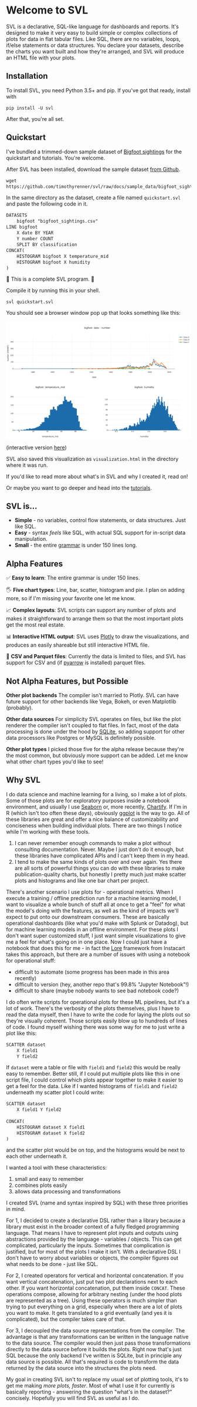 # Welcome to SVL

SVL is a declarative, SQL-like language for dashboards and reports.
It's designed to make it very easy to build simple or complex collections of plots for data in flat tabular files.
Like SQL, there are no variables, loops, if/else statements or data structures.
You declare your datasets, describe the charts you want built and how they're arranged, and SVL will produce an HTML file with your plots.

## Installation

To install SVL, you need Python 3.5+ and pip.
If you've got that ready, install with

```
pip install -U svl
```

After that, you're all set.

## Quickstart

I've bundled a trimmed-down sample dataset of [Bigfoot sightings](https://data.world/timothyrenner/bfro-sightings-data) for the quickstart and tutorials.
You're welcome.

After SVL has been installed, download the sample dataset [from Github](https://github.com/timothyrenner/svl/blob/docs/sample_data/bigfoot_sightings.csv).

```
wget https://github.com/timothyrenner/svl/raw/docs/sample_data/bigfoot_sightings.csv
```

In the same directory as the dataset, create a file named `quickstart.svl` and paste the following code in it.

```
DATASETS
    bigfoot "bigfoot_sightings.csv"
LINE bigfoot
    X date BY YEAR
    Y number COUNT
    SPLIT BY classification
CONCAT(
    HISTOGRAM bigfoot X temperature_mid
    HISTOGRAM bigfoot X humidity
)
```

🎉 This is a complete SVL program. 🎉

Compile it by running this in your shell.

```
svl quickstart.svl
```

You should see a browser window pop up that looks something like this:

![](images/readme_example.png)

(interactive version [here](sample_visualizations/quickstart_example.html))

SVL also saved this visualization as `visualization.html` in the directory where it was run.

If you'd like to read more about what's in SVL and why I created it, read on!

Or maybe you want to go deeper and head into the [tutorials](tutorials/basic_svl.md).

## SVL is...

* **Simple** - no variables, control flow statements, or data structures. Just like SQL.
* **Easy** - syntax _feels_ like SQL, with actual SQL support for in-script data manipulation.
* **Small** - the entire [grammar](https://github.com/timothyrenner/svl/blob/master/resources/svl.lark) is under 150 lines long.

## Alpha Features

✅ **Easy to learn**: The entire grammar is under 150 lines.

🖐 **Five chart types**: Line, bar, scatter, histogram and pie. I plan on adding more, so if I'm missing your favorite one let me know.

📈 **Complex layouts**: SVL scripts can support any number of plots and makes it straightforward to arrange them so that the most important plots get the most real estate.

📊 **Interactive HTML output**: SVL uses [Plotly](https://plot.ly/javascript/) to draw the visualizations, and produces an easily shareable but still interactive HTML file.

📂 **CSV and Parquet files**: Currently the data is limited to files, and SVL has support for CSV and (if [pyarrow](https://arrow.apache.org/docs/python/) is installed) parquet files.

## Not Alpha Features, but Possible

**Other plot backends** The compiler isn't married to Plotly.
SVL can have future support for other backends like Vega, Bokeh, or even Matplotlib (probably).

**Other data sources** For simplicity SVL operates on files, but like the plot renderer the compiler isn't coupled to flat files.
In fact, most of the data processing is done under the hood by [SQLite](https://sqlite.org/index.html), so adding support for other data processors like Postgres or MySQL is definitely possible.

**Other plot types** I picked those five for the alpha release because they're the most common, but obviously more support can be added. Let me know what other chart types you'd like to see!

## Why SVL

I do data science and machine learning for a living, so I make a lot of plots.
Some of those plots are for exploratory purposes inside a notebook environment, and usually I use [Seaborn](https://seaborn.pydata.org/) or, more recently, [Chartify](https://github.com/spotify/chartify).
If I'm in R (which isn't too often these days), obviously [ggplot](https://ggplot2.tidyverse.org/) is the way to go.
All of these libraries are great and offer a nice balance of customizability and conciseness when building individual plots.
There are two things I notice while I'm working with these tools.

1. I can never remember enough commands to make a plot without consulting documentation. Never. Maybe I just don't do it enough, but these libraries have complicated APIs and I can't keep them in my head.
2. I tend to make the same kinds of plots over and over again. Yes there are all sorts of powerful things you can do with these libraries to make publication-quality charts, but honestly I pretty much just make scatter plots and histograms and like one bar chart per project.

There's another scenario I use plots for - operational metrics.
When I execute a training / offline prediction run for a machine learning model, I want to visualize a whole bunch of stuff all at once to get a "feel" for what the model's doing with the features, as well as the kind of impacts we'll expect to put onto our downstream consumers.
These are basically operational dashboards (like what you'd make with Splunk or Datadog), but for machine learning models in an offline environment.
For these plots I don't want super customized stuff, I just want simple visualizations to give me a feel for what's going on in one place.
Now I could just have a notebook that does this for me - in fact the [Lore](https://github.com/instacart/lore) framework from Instacart takes this approach, but there are a number of issues with using a notebook for operational stuff:

- difficult to automate (some progress has been made in this area recently)
- difficult to version (hey, another repo that's 99.8% "Jupyter Notebook"!)
- difficult to share (maybe nobody wants to see bad notebook code?)

I do often write scripts for operational plots for these ML pipelines, but it's a lot of work.
There's the verbosity of the plots themselves, plus I have to read the data myself, then I have to write the code for laying the plots out so they're visually coherent.
Those scripts easily blow up to hundreds of lines of code.
I found myself wishing there was some way for me to just write a plot like this:

```
SCATTER dataset
    X field1
    Y field2
```

If `dataset` were a table or file with `field1` and `field2` this would be really easy to remember.
Better still, if I could put multiple plots like this in one script file, I could control which plots appear together to make it easier to get a feel for the data.
Like if I wanted histograms of `field1` and `field2` underneath my scatter plot I could write:

```
SCATTER dataset
    X field1 Y field2

CONCAT(
    HISTOGRAM dataset X field1
    HISTOGRAM dataset X field2
)
```

and the scatter plot would be on top, and the histograms would be next to each other underneath it.

I wanted a tool with these characteristics:

1. small and easy to remember
2. combines plots easily
3. allows data processing and transformations

I created SVL (name and syntax inspired by SQL) with these three priorities in mind.

For 1, I decided to create a declarative DSL rather than a library because a library must exist in the broader context of a fully fledged programming language.
That means I have to represent plot inputs and outputs using abstractions provided by the language - variables / objects.
This can get complicated, particularly the inputs.
Sometimes that complication is justified, but for most of the plots I make it isn't.
With a declarative DSL I don't have to worry about variables or objects, the compiler figures out what needs to be done - just like SQL.

For 2, I created operators for vertical and horizontal concatenation.
If you want vertical concatenation, just put two plot declarations next to each other.
If you want horizontal concatenation, put them inside `CONCAT`.
These operations compose, allowing for arbitrary nesting (under the hood plots are represented as a tree).
Using these operators is much simpler than trying to put everything on a grid, especially when there are a lot of plots you want to make.
It gets translated to a grid eventually (and yes it is complicated), but the compiler takes care of that.

For 3, I decoupled the data source representations from the compiler.
The advantage is that any transformations can be written in the language native to the data source.
The compiler would then just pass those transformations directly to the data source before it builds the plots.
Right now that's just SQL because the only backend I've written is SQLite, but in principle any data source is possible.
All that's required is code to transform the data returned by the data source into the structures the plots need.

My goal in creating SVL isn't to replace my usual set of plotting tools, it's to get me making _more plots, faster_.
Most of what I use it for currently is basically reporting - answering the question "what's in the dataset?" concisely.
Hopefully you will find SVL as useful as I do.